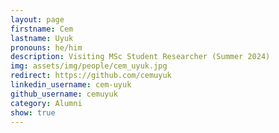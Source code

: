 ```yaml
---
layout: page
firstname: Cem
lastname: Uyuk
pronouns: he/him
description: Visiting MSc Student Researcher (Summer 2024)
img: assets/img/people/cem_uyuk.jpg
redirect: https://github.com/cemuyuk
linkedin_username: cem-uyuk
github_username: cemuyuk
category: Alumni
show: true
---
```

